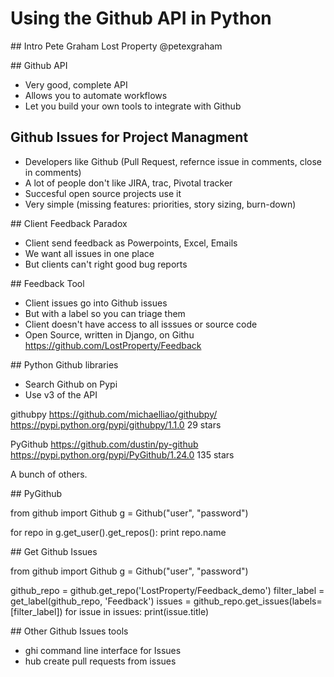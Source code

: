 # Using the Github API in Python
## Intro
Pete Graham
Lost Property
@petexgraham

## Github API
 - Very good, complete API
 - Allows you to automate workflows
 - Let you build your own tools to integrate with Github

## Github Issues for Project Managment
 - Developers like Github (Pull Request, refernce issue in comments, close in comments)
 - A lot of people don't like JIRA, trac, Pivotal tracker
 - Succesful open source projects use it
 - Very simple (missing features: priorities, story sizing, burn-down)

## Client Feedback Paradox
 - Client send feedback as Powerpoints, Excel, Emails
 - We want all issues in one place
 - But clients can't right good bug reports

## Feedback Tool
 - Client issues go into Github issues
 - But with a label so you can triage them
 - Client doesn't have access to all isssues or source code
 - Open Source, written in Django, on Githu https://github.com/LostProperty/Feedback

## Python Github libraries
 - Search Github on Pypi
 - Use v3 of the API

githubpy
https://github.com/michaelliao/githubpy/
https://pypi.python.org/pypi/githubpy/1.1.0
29 stars

PyGithub
https://github.com/dustin/py-github
https://pypi.python.org/pypi/PyGithub/1.24.0
135 stars

A bunch of others.

## PyGithub

from github import Github
g = Github("user", "password")

for repo in g.get_user().get_repos():
    print repo.name

## Get Github Issues

from github import Github
g = Github("user", "password")

github_repo = github.get_repo('LostProperty/Feedback_demo')
filter_label = get_label(github_repo, 'Feedback')
issues = github_repo.get_issues(labels=[filter_label])
for issue in issues:
    print(issue.title)

## Other Github Issues tools
 - ghi command line interface for Issues
 - hub create pull requests from issues

